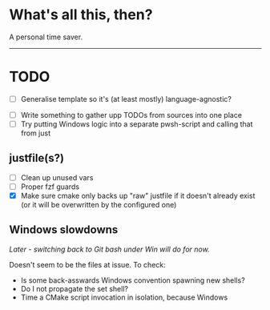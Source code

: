 # What's all this, then?

A personal time saver.

---

# TODO

* [ ] Generalise template so it's (at least mostly) language-agnostic?
- [ ] Write something to gather upp TODOs from sources into one place
- [ ] Try putting Windows logic into a separate pwsh-script and calling that from just

## justfile(s?)

- [ ] Clean up unused vars
- [ ] Proper fzf guards
- [x] Make sure cmake only backs up "raw" justfile if it doesn't already exist (or it will be overwritten by the configured one)

## Windows slowdowns
_Later - switching back to Git bash under Win will do for now._

Doesn't seem to be the files at issue. To check:
 - Is some back-asswards Windows convention spawning new shells?
 - Do I not propagate the set shell?
 - Time a CMake script invocation in isolation, because Windows
